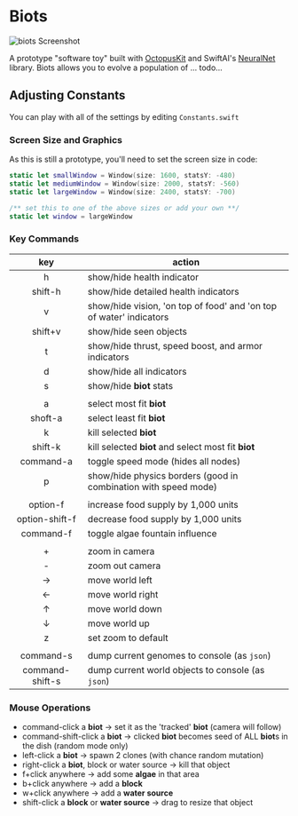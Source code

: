 
# Biots

![biots Screenshot](https://github.com/chessboy/**biot**s/blob/master/**biot**s.png)

A prototype "software toy" built with [OctopusKit](https://github.com/InvadingOctopus/octopuskit) and SwiftAI's [NeuralNet](https://github.com/Swift-AI/NeuralNet) library. Biots allows you to evolve a population of ... todo...

## Adjusting Constants
You can play with all of the settings by editing `Constants.swift`

### Screen Size and Graphics
As this is still a prototype, you'll need to set the screen size in code:

```swift
static let smallWindow = Window(size: 1600, statsY: -480)
static let mediumWindow = Window(size: 2000, statsY: -560)
static let largeWindow = Window(size: 2400, statsY: -700)

/** set this to one of the above sizes or add your own **/
static let window = largeWindow 
```

### Key Commands

|key|action|
|:-:|---|
|h|show/hide health indicator|
|shift-h|show/hide detailed health indicators|
|v|show/hide vision, 'on top of food' and 'on top of water' indicators|
|shift+v|show/hide seen objects|
|t|show/hide thrust, speed boost, and armor indicators|
|d|show/hide all indicators
|s|show/hide **biot** stats|
| | |
|a|select most fit **biot**|
|shoft-a|select least fit **biot**|
|k|kill selected **biot**|
|shift-k|kill selected **biot** and select most fit **biot**|
|command-a|toggle speed mode (hides all nodes)|
|p|show/hide physics borders (good in combination with speed mode)|
| | |
|option-f|increase food supply by 1,000 units|
|option-shift-f|decrease food supply by 1,000 units|
|command-f|toggle algae fountain influence|
| | |
|+|zoom in camera|
|-|zoom out camera|
|→|move world left|
|←|move world right|
|↑|move world down|
|↓|move world up|
|z|set zoom to default|
| | |
|command-s |dump current genomes to console (as `json`)|
|command-shift-s |dump current world objects to console (as `json`)|

### Mouse Operations
- command-click a **biot** → set it as the 'tracked' **biot** (camera will follow)
- command-shift-click a **biot** → clicked **biot** becomes seed of ALL **biot**s in the dish (random mode only)
- left-click a **biot** → spawn 2 clones (with chance random mutation)
- right-click a **biot**, block or water source → kill that object
- f+click anywhere → add some **algae** in that area
- b+click anywhere → add a **block**
- w+click anywhere → add a **water source**
- shift-click a **block** or **water source** → drag to resize that object
